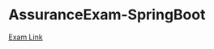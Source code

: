 # AssuranceExam-SpringBoot
<a href= "https://drive.google.com/file/d/1EsOXPbKu1eigAcJm5oInE5cCpgnWjb_K/view?usp=share_link">Exam Link

